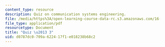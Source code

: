 ```yaml
---
content_type: resource
description: Quiz on communication systems engineering.
file: /media/https%3A/open-learning-course-data-rc.s3.amazonaws.com/16-36-communication-systems-engineering-spring-2009/d0787dc0709a622417f1e018238b68c2_MIT16_36s09_quiz03.pdf
file_type: application/pdf
resourcetype: Document
title: "Quiz \u2013 3"
uid: d0787dc0-709a-6224-17f1-e018238b68c2
---
```

